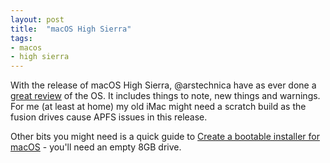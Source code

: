 ```yaml
---
layout: post
title:  "macOS High Sierra"
tags:
- macos 
- high sierra
---
```


With the release of macOS High Sierra, @arstechnica have as ever done a [great review](https://arstechnica.com/gadgets/2017/09/macos-10-13-high-sierra-the-ars-technica-review/) of the OS. It includes things to note, new things and warnings. For me (at least at home) my old iMac might need a scratch build as the fusion drives cause APFS issues in this release.

Other bits you might need is a quick guide to [Create a bootable installer for macOS](https://support.apple.com/en-gb/HT201372) - you'll need an empty 8GB drive.

